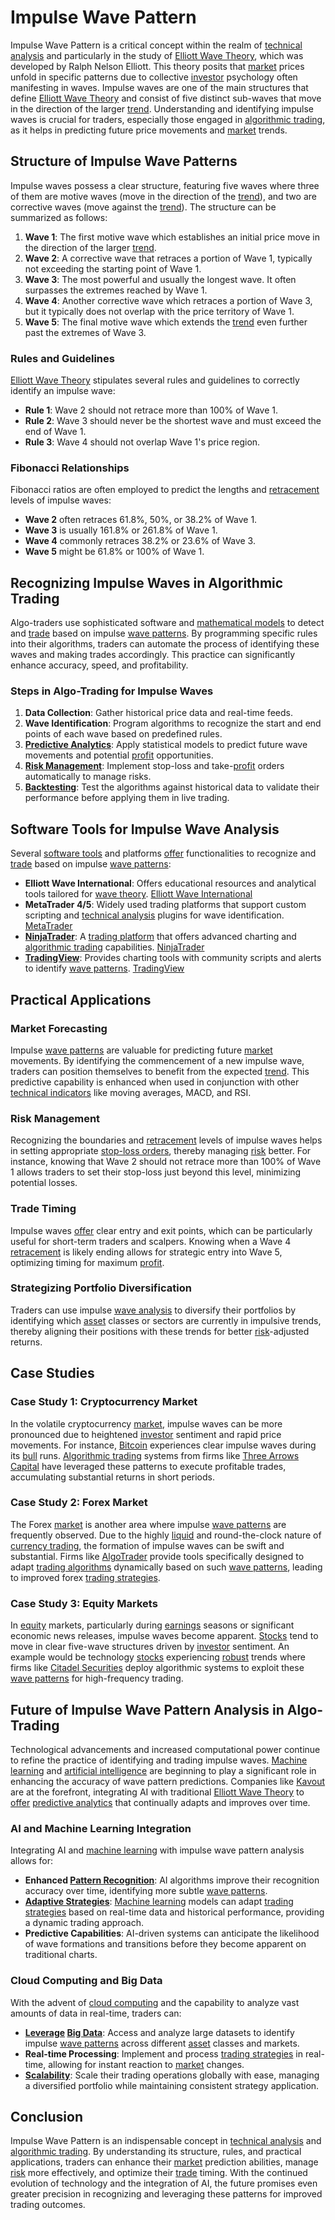 # Impulse Wave Pattern

Impulse Wave Pattern is a critical concept within the realm of [technical analysis](../t/technical_analysis.md) and particularly in the study of [Elliott Wave Theory](../e/elliott_wave_theory.md), which was developed by Ralph Nelson Elliott. This theory posits that [market](../m/market.md) prices unfold in specific patterns due to collective [investor](../i/investor.md) psychology often manifesting in waves. Impulse waves are one of the main structures that define [Elliott Wave Theory](../e/elliott_wave_theory.md) and consist of five distinct sub-waves that move in the direction of the larger [trend](../t/trend.md). Understanding and identifying impulse waves is crucial for traders, especially those engaged in [algorithmic trading](../a/accountability.md), as it helps in predicting future price movements and [market](../m/market.md) trends.

## Structure of Impulse Wave Patterns

Impulse waves possess a clear structure, featuring five waves where three of them are motive waves (move in the direction of the [trend](../t/trend.md)), and two are corrective waves (move against the [trend](../t/trend.md)). The structure can be summarized as follows:

1. **Wave 1**: The first motive wave which establishes an initial price move in the direction of the larger [trend](../t/trend.md).
2. **Wave 2**: A corrective wave that retraces a portion of Wave 1, typically not exceeding the starting point of Wave 1.
3. **Wave 3**: The most powerful and usually the longest wave. It often surpasses the extremes reached by Wave 1.
4. **Wave 4**: Another corrective wave which retraces a portion of Wave 3, but it typically does not overlap with the price territory of Wave 1.
5. **Wave 5**: The final motive wave which extends the [trend](../t/trend.md) even further past the extremes of Wave 3.

### Rules and Guidelines

[Elliott Wave Theory](../e/elliott_wave_theory.md) stipulates several rules and guidelines to correctly identify an impulse wave:

- **Rule 1**: Wave 2 should not retrace more than 100% of Wave 1.
- **Rule 2**: Wave 3 should never be the shortest wave and must exceed the end of Wave 1.
- **Rule 3**: Wave 4 should not overlap Wave 1's price region.

### Fibonacci Relationships

Fibonacci ratios are often employed to predict the lengths and [retracement](../r/retracement.md) levels of impulse waves:

- **Wave 2** often retraces 61.8%, 50%, or 38.2% of Wave 1.
- **Wave 3** is usually 161.8% or 261.8% of Wave 1.
- **Wave 4** commonly retraces 38.2% or 23.6% of Wave 3.
- **Wave 5** might be 61.8% or 100% of Wave 1.

## Recognizing Impulse Waves in Algorithmic Trading

Algo-traders use sophisticated software and [mathematical models](../m/mathematical_models_in_trading.md) to detect and [trade](../t/trade.md) based on impulse [wave patterns](../w/wave_patterns_in_trading.md). By programming specific rules into their algorithms, traders can automate the process of identifying these waves and making trades accordingly. This practice can significantly enhance accuracy, speed, and profitability.

### Steps in Algo-Trading for Impulse Waves

1. **Data Collection**: Gather historical price data and real-time feeds.
2. **Wave Identification**: Program algorithms to recognize the start and end points of each wave based on predefined rules.
3. **[Predictive Analytics](../p/predictive_analytics.md)**: Apply statistical models to predict future wave movements and potential [profit](../p/profit.md) opportunities.
4. **[Risk Management](../r/risk_management.md)**: Implement stop-loss and take-[profit](../p/profit.md) orders automatically to manage risks.
5. **[Backtesting](../b/backtesting.md)**: Test the algorithms against historical data to validate their performance before applying them in live trading.

## Software Tools for Impulse Wave Analysis

Several [software tools](../s/software_tools_for_trading.md) and platforms [offer](../o/offer.md) functionalities to recognize and [trade](../t/trade.md) based on impulse [wave patterns](../w/wave_patterns_in_trading.md):

- **Elliott Wave International**: Offers educational resources and analytical tools tailored for [wave theory](../w/wave.md). [Elliott Wave International](https://www.elliottwave.com/)
- **MetaTrader 4/5**: Widely used trading platforms that support custom scripting and [technical analysis](../t/technical_analysis.md) plugins for wave identification. [MetaTrader](https://www.metatrader4.com/)
- **[NinjaTrader](../n/ninjatrader.md)**: A [trading platform](../t/trading_platform.md) that offers advanced charting and [algorithmic trading](../a/accountability.md) capabilities. [NinjaTrader](https://ninjatrader.com/)
- **[TradingView](../t/tradingview.md)**: Provides charting tools with community scripts and alerts to identify [wave patterns](../w/wave_patterns_in_trading.md). [TradingView](https://www.tradingview.com/)

## Practical Applications

### Market Forecasting

Impulse [wave patterns](../w/wave_patterns_in_trading.md) are valuable for predicting future [market](../m/market.md) movements. By identifying the commencement of a new impulse wave, traders can position themselves to benefit from the expected [trend](../t/trend.md). This predictive capability is enhanced when used in conjunction with other [technical indicators](../t/technical_indicator.md) like moving averages, MACD, and RSI.

### Risk Management

Recognizing the boundaries and [retracement](../r/retracement.md) levels of impulse waves helps in setting appropriate [stop-loss orders](../s/stop-loss_orders.md), thereby managing [risk](../r/risk.md) better. For instance, knowing that Wave 2 should not retrace more than 100% of Wave 1 allows traders to set their stop-loss just beyond this level, minimizing potential losses.

### Trade Timing

Impulse waves [offer](../o/offer.md) clear entry and exit points, which can be particularly useful for short-term traders and scalpers. Knowing when a Wave 4 [retracement](../r/retracement.md) is likely ending allows for strategic entry into Wave 5, optimizing timing for maximum [profit](../p/profit.md).

### Strategizing Portfolio Diversification

Traders can use impulse [wave analysis](../w/wave_analysis.md) to diversify their portfolios by identifying which [asset](../a/asset.md) classes or sectors are currently in impulsive trends, thereby aligning their positions with these trends for better [risk](../r/risk.md)-adjusted returns.

## Case Studies

### Case Study 1: Cryptocurrency Market

In the volatile cryptocurrency [market](../m/market.md), impulse waves can be more pronounced due to heightened [investor](../i/investor.md) sentiment and rapid price movements. For instance, [Bitcoin](../b/bitcoin.md) experiences clear impulse waves during its [bull](../b/bull.md) runs. [Algorithmic trading](../a/accountability.md) systems from firms like [Three Arrows Capital](https://www.threearrowscap.com/) have leveraged these patterns to execute profitable trades, accumulating substantial returns in short periods.

### Case Study 2: Forex Market

The Forex [market](../m/market.md) is another area where impulse [wave patterns](../w/wave_patterns_in_trading.md) are frequently observed. Due to the highly [liquid](../l/liquid.md) and round-the-clock nature of [currency trading](../c/currency_trading_strategies.md), the formation of impulse waves can be swift and substantial. Firms like [AlgoTrader](https://www.algotrader.com/) provide tools specifically designed to adapt [trading algorithms](../t/trading_algorithms.md) dynamically based on such [wave patterns](../w/wave_patterns_in_trading.md), leading to improved forex [trading strategies](../t/trading_strategies.md).

### Case Study 3: Equity Markets

In [equity](../e/equity.md) markets, particularly during [earnings](../e/earnings.md) seasons or significant economic news releases, impulse waves become apparent. [Stocks](../s/stock.md) tend to move in clear five-wave structures driven by [investor](../i/investor.md) sentiment. An example would be technology [stocks](../s/stock.md) experiencing [robust](../r/robust.md) trends where firms like [Citadel Securities](https://www.citadelsecurities.com/) deploy algorithmic systems to exploit these [wave patterns](../w/wave_patterns_in_trading.md) for high-frequency trading.

## Future of Impulse Wave Pattern Analysis in Algo-Trading

Technological advancements and increased computational power continue to refine the practice of identifying and trading impulse waves. [Machine learning](../m/machine_learning.md) and [artificial intelligence](../a/artificial_intelligence_in_trading.md) are beginning to play a significant role in enhancing the accuracy of wave pattern predictions. Companies like [Kavout](https://www.kavout.com/) are at the forefront, integrating AI with traditional [Elliott Wave Theory](../e/elliott_wave_theory.md) to [offer](../o/offer.md) [predictive analytics](../p/predictive_analytics.md) that continually adapts and improves over time.

### AI and Machine Learning Integration

Integrating AI and [machine learning](../m/machine_learning.md) with impulse wave pattern analysis allows for:

- **Enhanced [Pattern Recognition](../p/pattern_recognition.md)**: AI algorithms improve their recognition accuracy over time, identifying more subtle [wave patterns](../w/wave_patterns_in_trading.md).
- **[Adaptive Strategies](../a/adaptive_strategies.md)**: [Machine learning](../m/machine_learning.md) models can adapt [trading strategies](../t/trading_strategies.md) based on real-time data and historical performance, providing a dynamic trading approach.
- **Predictive Capabilities**: AI-driven systems can anticipate the likelihood of wave formations and transitions before they become apparent on traditional charts.

### Cloud Computing and Big Data

With the advent of [cloud computing](../c/cloud_computing_in_trading.md) and the capability to analyze vast amounts of data in real-time, traders can:

- **[Leverage](../l/leverage.md) [Big Data](../b/big_data_in_trading.md)**: Access and analyze large datasets to identify impulse [wave patterns](../w/wave_patterns_in_trading.md) across different [asset](../a/asset.md) classes and markets.
- **Real-time Processing**: Implement and process [trading strategies](../t/trading_strategies.md) in real-time, allowing for instant reaction to [market](../m/market.md) changes.
- **[Scalability](../s/scalability.md)**: Scale their trading operations globally with ease, managing a diversified portfolio while maintaining consistent strategy application.

## Conclusion

Impulse Wave Pattern is an indispensable concept in [technical analysis](../t/technical_analysis.md) and [algorithmic trading](../a/accountability.md). By understanding its structure, rules, and practical applications, traders can enhance their [market](../m/market.md) prediction abilities, manage [risk](../r/risk.md) more effectively, and optimize their [trade](../t/trade.md) timing. With the continued evolution of technology and the integration of AI, the future promises even greater precision in recognizing and leveraging these patterns for improved trading outcomes.